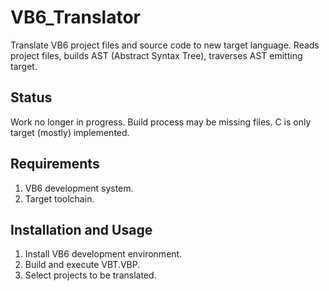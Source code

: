 # VB6_Translator
Translate VB6 project files and source code to new target language. Reads project files, builds AST (Abstract Syntax Tree), traverses AST emitting target.

## Status
Work no longer in progress. Build process may be missing files. C is only target (mostly) implemented.

## Requirements
1. VB6 development system.
2. Target toolchain.

## Installation and Usage
1. Install VB6 development environment.
2. Build and execute VBT.VBP.
3. Select projects to be translated.
